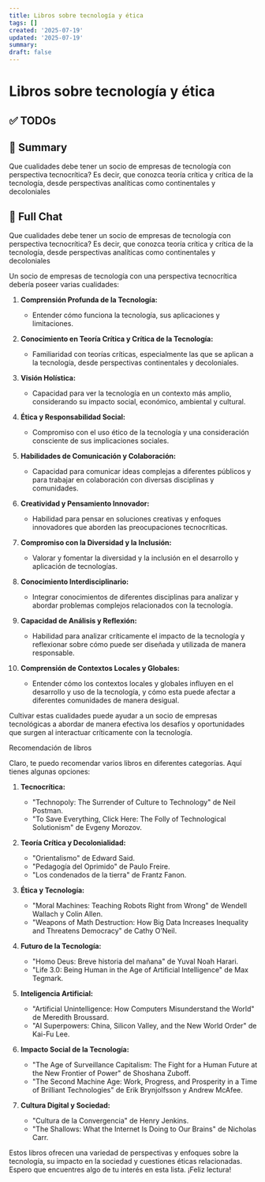 ```yaml
---
title: Libros sobre tecnología y ética
tags: []
created: '2025-07-19'
updated: '2025-07-19'
summary:
draft: false
---
```


# Libros sobre tecnología y ética

## ✅ TODOs


## 📌 Summary
Que cualidades debe tener un socio de empresas de tecnología con perspectiva tecnocrítica? Es decir, que conozca teoría crítica y crítica de la tecnología, desde perspectivas analíticas como continentales y decoloniales

## 🧠 Full Chat


Que cualidades debe tener un socio de empresas de tecnología con perspectiva tecnocrítica? Es decir, que conozca teoría crítica y crítica de la tecnología, desde perspectivas analíticas como continentales y decoloniales

Un socio de empresas de tecnología con una perspectiva tecnocrítica debería poseer varias cualidades:

1. **Comprensión Profunda de la Tecnología:**
   - Entender cómo funciona la tecnología, sus aplicaciones y limitaciones.

2. **Conocimiento en Teoría Crítica y Crítica de la Tecnología:**
   - Familiaridad con teorías críticas, especialmente las que se aplican a la tecnología, desde perspectivas continentales y decoloniales.

3. **Visión Holística:**
   - Capacidad para ver la tecnología en un contexto más amplio, considerando su impacto social, económico, ambiental y cultural.

4. **Ética y Responsabilidad Social:**
   - Compromiso con el uso ético de la tecnología y una consideración consciente de sus implicaciones sociales.

5. **Habilidades de Comunicación y Colaboración:**
   - Capacidad para comunicar ideas complejas a diferentes públicos y para trabajar en colaboración con diversas disciplinas y comunidades.

6. **Creatividad y Pensamiento Innovador:**
   - Habilidad para pensar en soluciones creativas y enfoques innovadores que aborden las preocupaciones tecnocríticas.

7. **Compromiso con la Diversidad y la Inclusión:**
   - Valorar y fomentar la diversidad y la inclusión en el desarrollo y aplicación de tecnologías.

8. **Conocimiento Interdisciplinario:**
   - Integrar conocimientos de diferentes disciplinas para analizar y abordar problemas complejos relacionados con la tecnología.

9. **Capacidad de Análisis y Reflexión:**
   - Habilidad para analizar críticamente el impacto de la tecnología y reflexionar sobre cómo puede ser diseñada y utilizada de manera responsable.

10. **Comprensión de Contextos Locales y Globales:**
    - Entender cómo los contextos locales y globales influyen en el desarrollo y uso de la tecnología, y cómo esta puede afectar a diferentes comunidades de manera desigual.

Cultivar estas cualidades puede ayudar a un socio de empresas tecnológicas a abordar de manera efectiva los desafíos y oportunidades que surgen al interactuar críticamente con la tecnología.

Recomendación de libros

Claro, te puedo recomendar varios libros en diferentes categorías. Aquí tienes algunas opciones:

1. **Tecnocrítica:**
   - "Technopoly: The Surrender of Culture to Technology" de Neil Postman.
   - "To Save Everything, Click Here: The Folly of Technological Solutionism" de Evgeny Morozov.

2. **Teoría Crítica y Decolonialidad:**
   - "Orientalismo" de Edward Said.
   - "Pedagogía del Oprimido" de Paulo Freire.
   - "Los condenados de la tierra" de Frantz Fanon.

3. **Ética y Tecnología:**
   - "Moral Machines: Teaching Robots Right from Wrong" de Wendell Wallach y Colin Allen.
   - "Weapons of Math Destruction: How Big Data Increases Inequality and Threatens Democracy" de Cathy O’Neil.

4. **Futuro de la Tecnología:**
   - "Homo Deus: Breve historia del mañana" de Yuval Noah Harari.
   - "Life 3.0: Being Human in the Age of Artificial Intelligence" de Max Tegmark.

5. **Inteligencia Artificial:**
   - "Artificial Unintelligence: How Computers Misunderstand the World" de Meredith Broussard.
   - "AI Superpowers: China, Silicon Valley, and the New World Order" de Kai-Fu Lee.

6. **Impacto Social de la Tecnología:**
   - "The Age of Surveillance Capitalism: The Fight for a Human Future at the New Frontier of Power" de Shoshana Zuboff.
   - "The Second Machine Age: Work, Progress, and Prosperity in a Time of Brilliant Technologies" de Erik Brynjolfsson y Andrew McAfee.

7. **Cultura Digital y Sociedad:**
   - "Cultura de la Convergencia" de Henry Jenkins.
   - "The Shallows: What the Internet Is Doing to Our Brains" de Nicholas Carr.

Estos libros ofrecen una variedad de perspectivas y enfoques sobre la tecnología, su impacto en la sociedad y cuestiones éticas relacionadas. Espero que encuentres algo de tu interés en esta lista. ¡Feliz lectura!